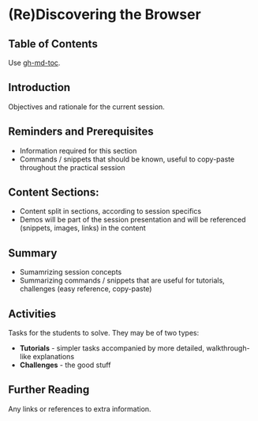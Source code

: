 # (Re)Discovering the Browser

## Table of Contents

Use [gh-md-toc](https://github.com/ekalinin/github-markdown-toc).

## Introduction

Objectives and rationale for the current session.

## Reminders and Prerequisites

- Information required for this section
- Commands / snippets that should be known, useful to copy-paste throughout the practical session

## Content Sections:

- Content split in sections, according to session specifics
- Demos will be part of the session presentation and will be referenced (snippets, images, links) in the content

## Summary

- Sumamrizing session concepts
- Summarizing commands / snippets that are useful for tutorials, challenges (easy reference, copy-paste)

## Activities

Tasks for the students to solve. They may be of two types:
- **Tutorials** - simpler tasks accompanied by more detailed, walkthrough-like explanations
- **Challenges** - the good stuff

## Further Reading

Any links or references to extra information.
